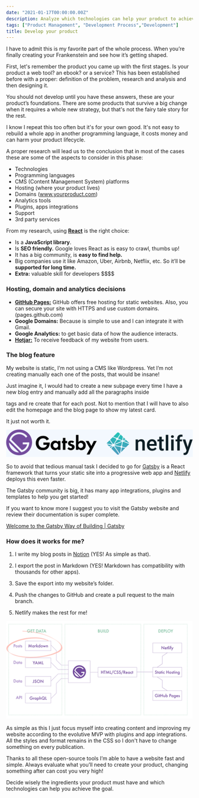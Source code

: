 ```yaml
---
date: "2021-01-17T00:00:00.00Z"
description: Analyze which technologies can help your product to achieve the goal. Evaluate the necessary tools before it's too late.
tags: ["Product Management", "Development Process","Development"]
title: Develop your product
---
```


I have to admit this is my favorite part of the whole process. When you’re finally creating your Frankenstein and see how it’s getting shaped.

First, let's remember the product you came up with the first stages. Is your product a web tool? an ebook? or a service? This has been established before with a proper: definition of the problem, research and analysis and then designing it.

You should not develop until you have these answers, these are your product’s foundations. There are some products that survive a big change when it requires a whole new strategy, but that's not the fairy tale story for the rest.

I know I repeat this too often but it's for your own good. It's not easy to rebuild a whole app in another programming language, it costs money and can harm your product lifecycle.

A proper research will lead us to the conclusion that in most of the cases these are some of the aspects to consider in this phase:

- Technologies
- Programming languages
- CMS (Content Management System) platforms
- Hosting (where your product lives)
- Domains (www.yourproduct.com)
- Analytics tools
- Plugins, apps integrations
- Support
- 3rd party services

From my research, using **[React](https://reactjs.org)** is the right choice:

- Is a **JavaScript library**.
- Is **SEO friendly.** Google loves React as is easy to crawl, thumbs up!
- It has a big community, is **easy to find help.**
- Big companies use it like Amazon, Uber, Airbnb, Netflix, etc. So it’ll be **supported for long time.**
- **Extra:** valuable skill for developers \$\$\$\$

### Hosting, domain and analytics decisions

- **[GitHub Pages:](https://pages.github.com)** GitHub offers free hosting for static websites. Also, you can secure your site with HTTPS and use custom domains. (pages.github.com)
- **Google Domains:** Because is simple to use and I can integrate it with Gmail.
- **Google Analytics:** to get basic data of how the audience interacts.
- **[Hotjar:](http://hotjar.com)** To receive feedback of my website from users.

### The blog feature

My website is static, I’m not using a CMS like Wordpress. Yet I’m not creating manually each one of the posts, that would be insane!

Just imagine it, I would had to create a new subpage every time I have a new blog entry and manually add all the paragraphs inside <p> tags and re create that for each post. Not to mention that I will have to also edit the homepage and the blog page to show my latest card.

It just not worth it.

![Gatsby and Netlify.jpg](gatsby-netlify.jpg)

So to avoid that tedious manual task I decided to go for [Gatsby](https://www.gatsbyjs.com) is a React framework that turns your static site into a progressive web app and [Netlify](https://www.netlify.com) deploys this even faster.

The Gatsby community is big, it has many app integrations, plugins and templates to help you get started!

If you want to know more I suggest you to visit the Gatsby website and review their documentation is super complete.

[Welcome to the Gatsby Way of Building | Gatsby](https://www.gatsbyjs.com/docs/)

### How does it works for me?

1. I write my blog posts in [Notion](https://www.notion.so/) (YES! As simple as that).

2. I export the post in Markdown (YES! Markdown has compatibility with thousands for other apps).

3. Save the export into my website’s folder.

4. Push the changes to GitHub and create a pull request to the main branch.

5. Netlify makes the rest for me!

![How Gatsby works](gatsby-works.jpg)

As simple as this I just focus myself into creating content and improving my website according to the evolutive MVP with plugins and app integrations. All the styles and format remains in the CSS so I don't have to change something on every publication.

Thanks to all these open-source tools I’m able to have a website fast and simple. Always evaluate what you’ll need to create your product, changing something after can cost you very high!

Decide wisely the ingredients your product must have and which technologies can help you achieve the goal.
